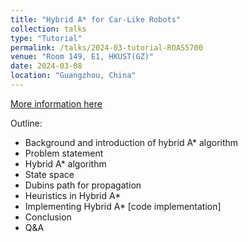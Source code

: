 ```yaml
---
title: "Hybrid A* for Car-Like Robots"
collection: talks
type: "Tutorial"
permalink: /talks/2024-03-tutorial-ROAS5700
venue: "Room 149, E1, HKUST(GZ)"
date: 2024-03-08
location: "Guangzhou, China"
---
```


[More information here](https://github.com/henryhcliu/HybridA-Demo)

Outline:
- Background and introduction of hybrid A* algorithm
- Problem statement
- Hybrid A* algorithm
- State space
- Dubins path for propagation
- Heuristics in Hybrid A*
- Implementing Hybrid A* [code implementation]
- Conclusion
- Q&A
